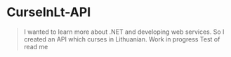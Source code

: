 # CurseInLt-API

> I wanted to learn more about .NET and developing web services. So I created an API which curses in Lithuanian. Work in progress
Test of read me